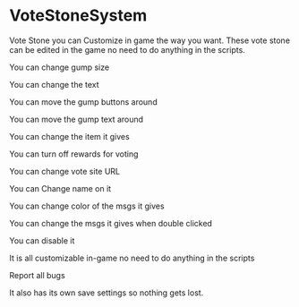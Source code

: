 # VoteStoneSystem
Vote Stone you can Customize in game the way you want.
These vote stone can be edited in the game no need to do anything in the scripts.


You can change gump size

You can change the text

You can move the gump buttons around

You can move the gump text around

You can change the item it gives

You can turn off rewards for voting

You can change vote site URL

You can Change name on it

You can change color of the msgs it gives

You can change the msgs it gives when double clicked

You can disable it


It is all customizable in-game no need to do anything in the scripts


Report all bugs


It also has its own save settings so nothing gets lost.

